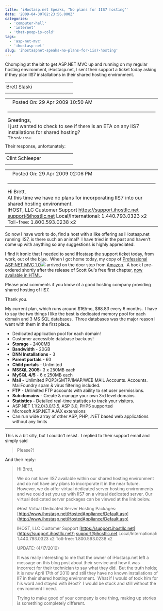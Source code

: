 ```yaml
---
title: 'iHostasp.net Speaks, "No plans for IIS7 hosting"'
date: '2009-04-30T02:23:56.000Z'
categories:
  - 'computer-hell'
  - 'internet'
  - 'that-poop-is-cold'
tags:
  - 'asp-net-mvc'
  - 'ihostasp-net'
slug: 'ihostaspnet-speaks-no-plans-for-iis7-hosting'
---
```


Chomping at the bit to get ASP.NET MVC up and running on my regular hosting environment, iHostasp.net, I sent their support a ticket today asking if they plan IIS7 installations in their shared hosting environment.

<table border="0" cellspacing="0" cellpadding="0" width="100%"><tbody><tr><td style="padding:4px;" width="200" align="left"><span class="ticketpostname">Brett Slaski</span></td><td align="right"><img src="images/img_user.gif" border="0" alt="" align="absmiddle"></td></tr><tr><td class="ticketline" colspan="2" height="1"><img src="images/space.gif" border="0" alt="" width="1" height="1"></td></tr></tbody></table>

<table style="height:133px;" border="0" cellspacing="1" cellpadding="3" width="592"><tbody><tr><td width="1" align="left"><img src="images/icon_emailopen.gif" border="0" alt="" align="absmiddle"></td><td width="100%" align="left"><span class="smalltext">Posted On: 29 Apr 2009 10:50 AM</span></td></tr><tr><td colspan="2" align="left" valign="top"><hr class="tickethr" size="1"><span class="mediumtext">Greetings,<div></div>I just wanted to check to see if there is an ETA on any IIS7 installations for shared hosting?<div></div>Thank you,<div></div>Brett<div></div></span></td></tr></tbody></table>

Their response, unfortunately:

<table border="0" cellspacing="0" cellpadding="0" width="100%"><tbody><tr><td style="padding:4px;" width="200" align="left"><span class="ticketpostname">Clint Schleeper</span></td><td align="right"><img src="images/img_staff.gif" border="0" alt="" align="absmiddle"></td></tr><tr><td class="ticketline" colspan="2" height="1"><img src="images/space.gif" border="0" alt="" width="1" height="1"></td></tr></tbody></table>

<table border="0" cellspacing="1" cellpadding="3" width="100%"><tbody><tr><td width="1" align="left"><img src="images/icon_emailopen.gif" border="0" alt="" align="absmiddle"></td><td width="100%" align="left"><span class="smalltext">Posted On: 29 Apr 2009 02:06 PM</span></td></tr><tr><td colspan="2" align="left" valign="top"><hr class="tickethr" size="1"><span class="mediumtext">Hi Brett,<div></div>At this time we have no plans for incorporating IIS7 into our shared hosting environment.<div></div>IHOST, LLC Customer Support <a href="https://support.ihostllc.net/" target="_blank">https://support.ihostllc.net</a> <a href="mailto:support@ihostllc.net">support@ihostllc.net</a> Local/International: 1.440.793.0323 x2 Toll-free: 1.800.593.0238 x2<div></div></span></td></tr></tbody></table>

So now I have work to do, find a host with a like offering as iHostasp.net running IIS7, is there such an animal?  I have tried in the past and haven't come up with anything so any suggestions is highly appreciated.

I find it ironic that I needed to send iHostasp the support ticket today, from work, out of the blue.  When I got home today, my copy of [Professional ASP.NET MVC 1.0](http://www.amazon.com/gp/product/0470384611?ie=UTF8&tag=bretcook-20&linkCode=as2&camp=1789&creative=390957&creativeASIN=0470384611)![](http://www.assoc-amazon.com/e/ir?t=bretcook-20&l=as2&o=1&a=0470384611) arrived on the door step from [Amazon](http://amazon.com).  A book I pre-ordered shortly after the release of Scott Gu's free first chapter, [now available in HTML](http://weblogs.asp.net/scottgu/archive/2009/04/28/free-asp-net-mvc-nerddinner-tutorial-now-in-html.aspx).

Please post comments if you know of a good hosting company providing shared hosting of IIS7.

Thank you.

My current plan, which runs around $16/mo, $88.83 every 6 months.  I have to say the two things I like the best is dedicated memory pool for each domain and 3 MS SQL databases.  Three databases was the major reason I went with them in the first place.

- Dedicated application pool for each domain!
- Customer accessible database backups!
- **Storage** - 2400MB
- **Bandwidth** - 20GB
- **DNN Installations** - 3
- **Parent portals** - 60
- **Child portals** - Unlimited
- **MSSQL 2005**\- 3 x 250MB each
- **MySQL 4/5** - 6 x 250MB each
- **Mail** - Unlimited POP3/SMTP/IMAP/WEB MAIL Accounts. Accounts. MailFoundry spam & virus filtering included.
- **FTP** - Unlimited FTP accounts with ability to set user permissions.
- **Sub domains** - Create & manage your own 3rd level domains.
- **Statistics** - Detailed real-time statistics to track your visitors.
- ASP.NET 1.1/2.0/3.0/3.5, ASP 3.0, PHP5 supported
- Microsoft ASP.NET AJAX extensions
- Can run wide array of other ASP, PHP, .NET based web applications without any limits

---

This is a bit silly, but I couldn't resist.  I replied to their support email and simply said

> Please?!

And their reply:

> Hi Brett,
>
> We do not have IIS7 available within our shared hosting environment and do not have any plans to incorporate it in the near future. However, we do offer virtual dedicated server hosting environments and we could set you up with IIS7 on a virtual dedicated server. Our virtual dedicated server packages can be viewed at the link below.
>
> iHost Virtual Dedicated Server Hosting Packages: [http://www.ihostasp.net/HostedAppliance/Default.asp](http://www.ihostasp.net/HostedAppliance/Default.asp)
>
> IHOST, LLC Customer Support [https://support.ihostllc.net](https://support.ihostllc.net/) [support@ihostllc.net](mailto:support@ihostllc.net) Local/International: 1.440.793.0323 x2 Toll-free: 1.800.593.0238 x2
>
> UPDATE: (4/17/2010)
>
> It was really interesting to me that the owner of iHostasp.net left a message on this blog post about their service and how it was incorrect for their technician to say what they did.  But the truth holds; it is now April 17th of 2010 and still they have no known installations of II7 in their shared hosting environment.  What if I would of took him for his word and stayed with iHost?  I would be stuck and still without the environment I need.
>
> Trying to make good of your company is one thing, making up stories is something completely different.
